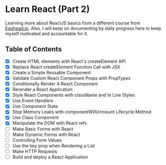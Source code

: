 # Learn React (Part 2)

Learning more about ReactJS basics from a different course from [Egghead.io][egghead-link]. Also, I will keep on documenting by daily progress here to keep myself motivated and accountable for it.

## Table of Contents

*   [x] Create HTML elements with React's createElement API
*   [x] Replace React createElement Function Call with JSX
*   [x] Create a Simple Reusable Component
*   [x] Validate Custom React Component Props with PropTypes
*   [x] Conditionally Render A React Component
*   [x] Rerender a React Application
*   [x] Style React Components with className and In Line Styles
*   [x] Use Event Handlers
*   [x] Use Component State
*   [x] Stop Memory Leaks with componentWillUnmount Lifecycle Method
*   [x] Use Class Component
*   [x] Manipulate the DOM with React refs
*   [ ] Make Basic Forms with React
*   [ ] Make Dynamic Forms with React
*   [ ] Controlling Form Values
*   [ ] Use the key prop when Rendering a List
*   [ ] Make HTTP Requests
*   [ ] Build and deploy a React Application

<!-- All the links here -->

[egghead-link]: https://egghead.io/lessons/react-introduction-to-the-beginner-s-guide-to-reactjs
